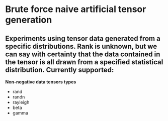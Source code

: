 # Brute force naive artificial tensor generation
Experiments using tensor data generated from a specific distributions.
Rank is unknown, but we can say with certainty that the data contained
in the tensor is all drawn from a specified statistical distribution.
Currently supported:
---
**Non-negative data tensors types**
- rand
- randn
- rayleigh
- beta
- gamma
